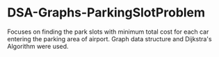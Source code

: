 # DSA-Graphs-ParkingSlotProblem
Focuses on finding the park slots with minimum total cost for each car entering the parking area of airport. Graph data structure and Dijkstra's Algorithm were used. 
